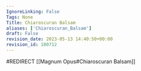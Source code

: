 ```yaml
---
IgnoreLinking: False
Tags: None
Title: Chiaroscuran Balsam
aliases: ['Chiaroscuran_Balsam']
draft: False
revision_date: 2023-05-13 14:40:50+00:00
revision_id: 100712
---
```


#REDIRECT [[Magnum Opus#Chiaroscuran Balsam]]